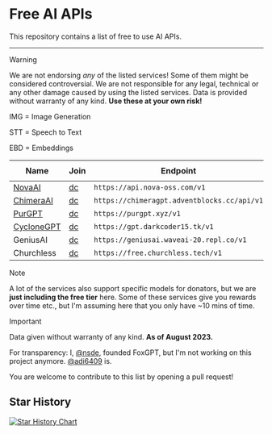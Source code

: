 # Free AI APIs

This repository contains a list of free to use AI APIs.

***
> [!WARNING]  
> We are not endorsing *any* of the listed services! Some of them might be considered controversial. We are not responsible for any legal, technical or any other damage caused by using the listed services. Data is provided without warranty of any kind. **Use these at your own risk!**

IMG = Image Generation

STT = Speech to Text

EBD = Embeddings

| Name                                     | Join                                | Endpoint                                    | `gpt-4` | `-32k` | IMG | STT | EBD |
| ---------------------------------------- | ----------------------------------- | ------------------------------------------- | ------- | ------ | --- | --- | --- |
| [NovaAI](https://nova-oss.com)           | [dc](https://discord.nova-oss.com)  | `https://api.nova-oss.com/v1`               | ✅      | ✅     | ✅  | ❌  | ✅  |
| [ChimeraAI](https://adventblocks.cc)     | [dc](https://discord.gg/nYrwM7HHdA) | `https://chimeragpt.adventblocks.cc/api/v1` | ✅      | ❌     | ✅  | ✅  | ✅  |
| [PurGPT](https://purgpt.xyz)             | [dc](https://discord.gg/PYs95Sym2a) | `https://purgpt.xyz/v1`                     | ❌      | ❌     | ✅  | ✅  | ✅  |
| [CycloneGPT](https://gpt.darkcoder15.tk) | [dc](https://discord.gg/rEfYwj9TUV) | `https://gpt.darkcoder15.tk/v1`             | ✅      | ❌     | ✅  | ❌  | ❌  |
| GeniusAI                                 | [dc](https://discord.gg/nzpvqSDGAx) | `https://geniusai.waveai-20.repl.co/v1`     | ✅      | ❌     | ❌  | ❌  | ❌  |
| Churchless                               | [dc](https://discord.gg/vuheSY27gV) | `https://free.churchless.tech/v1`           | ❌      | ❌     | ❌  | ❌  | ❌  |

> [!NOTE]  
> A lot of the services also support specific models for donators, but we are **just including the free tier** here. Some of these services give you rewards over time etc., but I'm assuming here that you only have ~10 mins of time.

> [!IMPORTANT]  
> Data given without warranty of any kind. **As of August 2023.**

For transparency: I, [@nsde](https://github.com/nsde), founded FoxGPT, but I'm not working on this project anymore. [@adi6409](https://github.com/adi6409) is.

You are welcome to contribute to this list by opening a pull request!

## Star History

<a href="https://star-history.com/#NovaOSS/free-ai-apis&Date">
  <picture>
    <source media="(prefers-color-scheme: dark)" srcset="https://api.star-history.com/svg?repos=NovaOSS/free-ai-apis&type=Date&theme=dark" />
    <source media="(prefers-color-scheme: light)" srcset="https://api.star-history.com/svg?repos=NovaOSS/free-ai-apis&type=Date" />
    <img alt="Star History Chart" src="https://api.star-history.com/svg?repos=NovaOSS/free-ai-apis&type=Date" />
  </picture>
</a>
